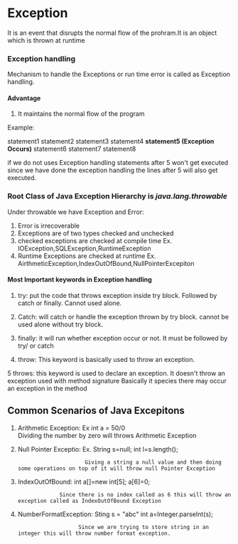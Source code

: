 # Exception

It is an event that disrupts the normal flow of the prohram.It is an object which is thrown at runtime

### Exception handling

Mechanism to handle the Exceptions or run time error is called as Exception handling.

#### Advantage 
1. It maintains the normal flow of the program

Example:

statement1
statement2
statement3
statement4
**statement5 (Exception Occurs)**
statement6
statement7
statement8

if we do not uses Exception handling statements after 5 won't get executed since we have done the exception handling the lines
after 5 will also get executed.


### Root Class of Java Exception Hierarchy is *java.lang.throwable*

Under throwable we have Exception and Error:
1. Error is irrecoverable
2. Exceptions are of two types checked and unchecked
3. checked exceptions are checked at compile time Ex. IOException,SQLException,RuntimeException
4. Runtime Exceptions are checked at runtime Ex. AirthmeticException,IndexOutOfBound,NullPointerExcepiton


#### Most Important keywords in Exception handling

1. try: put the code that throws exception inside try block.
		Followed by catch or finally.
		Cannot used alone.

2. Catch: will catch or handle the exception thrown by try block.
		  cannot be used alone without try block.

3. finally: it will run whether exception occur or not.
			It must be followed by try/ or catch 

4. throw: This keyword is basically used to throw an exception.

5 throws: this keyword is used to declare an exception.
		 It doesn't throw an exception
		 used with method signature
		 Basically it species there may occur an exception in the method



## Common Scenarios of Java Excepitons

1. Arithmetic Exception: Ex int a = 50/0  
						 Dividing the number by zero will throws Arithmetic Exception

2. Null Pointer Exceptio: Ex. String s=null;
								int l=s.length();

							Giving a string a null value and then doing some operations on top of it will throw null Pointer Exception
3. IndexOutOfBound: int a[]=new int[5];
					a[6]=0;

					Since there is no index called as 6 this will throw an exception called as IndexOutOfBound Exception
4. NumberFormatException: Sting s = "abc"
						  int a=Integer.parseInt(s);

						  Since we are trying to store string in an integer this will throw number format exception.
			